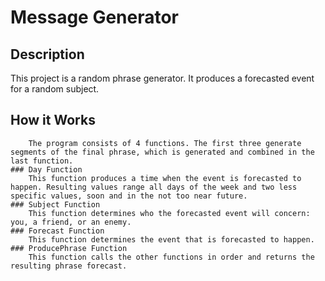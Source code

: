 # Message Generator
## Description
This project is a random phrase generator. It produces a forecasted event for a random subject.
## How it Works
        The program consists of 4 functions. The first three generate segments of the final phrase, which is generated and combined in the last function. 
    ### Day Function
        This function produces a time when the event is forecasted to happen. Resulting values range all days of the week and two less specific values, soon and in the not too near future.
    ### Subject Function
        This function determines who the forecasted event will concern: you, a friend, or an enemy.
    ### Forecast Function
        This function determines the event that is forecasted to happen.
    ### ProducePhrase Function
        This function calls the other functions in order and returns the resulting phrase forecast.